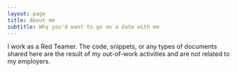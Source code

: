 ```yaml
---
layout: page
title: About me
subtitle: Why you'd want to go on a date with me
---
```


I work as a Red Teamer. The code, snippets, or any types of documents shared here are the result of my out-of-work activities and are not related to my employers.


